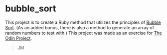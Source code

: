 # bubble_sort
This project is to create a Ruby method that utilizes the principles of [Bubble Sort](https://en.wikipedia.org/wiki/Bubble_sort).
(As an added bonus, there is also a method to generate an array of random numbers to test with.)
This project was made as an exercise for [The Odin Project](https://www.theodinproject.com/lessons/ruby-bubble-sort).
> JM